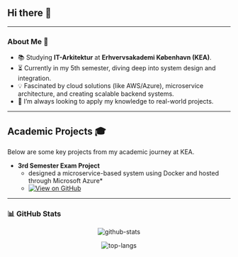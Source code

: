 ## Hi there 👋

---

### About Me 🚀

* 📚 Studying **IT-Arkitektur** at **Erhvervsakademi København (KEA)**.
* ⏳ Currently in my 5th semester, diving deep into system design and integration.
* 💡 Fascinated by cloud solutions (like AWS/Azure), microservice architecture, and creating scalable backend systems.
* 🌱 I’m always looking to apply my knowledge to real-world projects.
---

## Academic Projects 🎓

Below are some key projects from my academic journey at KEA.

* **3rd Semester Exam Project**
    * designed a microservice-based system using Docker and hosted through Microsoft Azure*
    * [![View on GitHub](https://img.shields.io/badge/GitHub-View_Repo-blue?style=for-the-badge&logo=github)](https://github.com/ITA23-Studiegruppe-D-Bilabonnement)


 ---
<h3>📊 GitHub Stats</h3>
<p align="center">
  <img align="center" src="https://github-readme-stats.vercel.app/api?username=Planteig1&show_icons=true&locale=en&theme=dark" alt="github-stats" />
</p>
<p align="center">
  <img align="center" src="https://github-readme-stats.vercel.app/api/top-langs?username=Planteig1&layout=compact&locale=en&theme=dark" alt="top-langs" />
</p>
